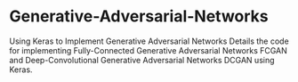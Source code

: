 # Generative-Adversarial-Networks

Using Keras to Implement Generative Adversarial Networks
Details the code for implementing Fully-Connected Generative Adversarial Networks FCGAN and Deep-Convolutional Generative Adversarial Networks DCGAN using Keras.
